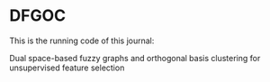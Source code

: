 # DFGOC
This is the running code of this journal:

Dual space-based fuzzy graphs and orthogonal basis clustering for unsupervised feature selection
